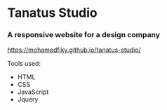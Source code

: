 # Tanatus Studio

### A responsive website for a design company

https://mohamedfiky.github.io/tanatus-studio/

Tools used:

  - HTML
  - CSS
  - JavaScript
  - Jquery

  
